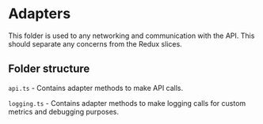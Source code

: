 # Adapters

This folder is used to any networking and communication with the API. This
should separate any concerns from the Redux slices.

## Folder structure

`api.ts` - Contains adapter methods to make API calls.

`logging.ts` - Contains adapter methods to make logging calls for custom metrics and debugging purposes.
